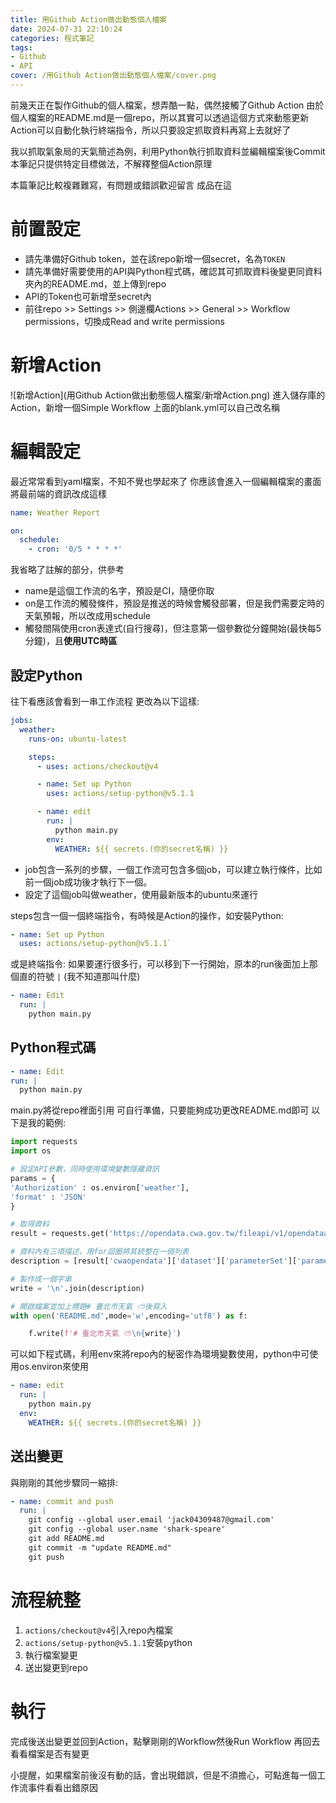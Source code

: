 ```yaml
---
title: 用Github Action做出動態個人檔案
date: 2024-07-31 22:10:24
categories: 程式筆記
tags:
- Github
- API
cover: /用Github Action做出動態個人檔案/cover.png
---
```

前幾天正在製作Github的個人檔案，想弄酷一點，偶然接觸了Github Action
由於個人檔案的README.md是一個repo，所以其實可以透過這個方式來動態更新
Action可以自動化執行終端指令，所以只要設定抓取資料再寫上去就好了

我以抓取氣象局的天氣簡述為例，利用Python執行抓取資料並編輯檔案後Commit
本筆記只提供特定目標做法，不解釋整個Action原理

本篇筆記比較複雜難寫，有問題或錯誤歡迎留言
成品在這
<!-- head -->
<script src="https://tarptaeya.github.io/repo-card/repo-card.js"></script>

<!-- NEW: for dark theme just set data-theme attribute -->
<div class="repo-card" data-repo="shark-speare/Taiwan-Weather" data-theme="dark-theme"></div>

# 前置設定
* 請先準備好Github token，並在該repo新增一個secret，名為`TOKEN`
* 請先準備好需要使用的API與Python程式碼，確認其可抓取資料後變更同資料夾內的README.md，並上傳到repo
* API的Token也可新增至secret內
* 前往repo >> Settings >> 側邊欄Actions >> General >> Workflow permissions，切換成Read and write permissions

# 新增Action
![新增Action](用Github Action做出動態個人檔案/新增Action.png)
進入儲存庫的Action，新增一個Simple Workflow
上面的blank.yml可以自己改名稱

# 編輯設定
最近常常看到yaml檔案，不知不覺也學起來了
你應該會進入一個編輯檔案的畫面
將最前端的資訊改成這樣
```yaml
name: Weather Report

on:
  schedule:
    - cron: '0/5 * * * *'
```
我省略了註解的部分，供參考
* name是這個工作流的名字，預設是CI，隨便你取
* on是工作流的觸發條件，預設是推送的時候會觸發部署，但是我們需要定時的天氣預報，所以改成用schedule
* 觸發間隔使用cron表達式(自行搜尋)，但注意第一個參數從分鐘開始(最快每5分鐘)，且**使用UTC時區**

## 設定Python
往下看應該會看到一串工作流程
更改為以下這樣:
```yaml
jobs:
  weather:
    runs-on: ubuntu-latest

    steps:
      - uses: actions/checkout@v4

      - name: Set up Python
        uses: actions/setup-python@v5.1.1

      - name: edit
        run: |
          python main.py
        env: 
          WEATHER: ${{ secrets.(你的secret名稱) }}
```
* job包含一系列的步驟，一個工作流可包含多個job，可以建立執行條件，比如前一個job成功後才執行下一個。
* 設定了這個job叫做weather，使用最新版本的ubuntu來運行

steps包含一個一個終端指令，有時候是Action的操作，如安裝Python:
  ```  yaml    
  - name: Set up Python
    uses: actions/setup-python@v5.1.1`
  ```

或是終端指令:
如果要運行很多行，可以移到下一行開始，原本的run後面加上那個直的符號 `|` (我不知道那叫什麼)
```yaml
- name: Edit
  run: |
    python main.py
```

## Python程式碼
  ```yaml
- name: Edit
  run: |
    python main.py
```
main.py將從repo裡面引用
可自行準備，只要能夠成功更改README.md即可
以下是我的範例:
```python
import requests
import os

# 設定API參數，同時使用環境變數隱藏資訊
params = {
'Authorization' : os.environ['weather'],
'format' : 'JSON'
}

# 取得資料
result = requests.get('https://opendata.cwa.gov.tw/fileapi/v1/opendataapi/F-C0032-009',params=params).json()

# 資料內有三項描述，用for迴圈將其統整在一個列表
description = [result['cwaopendata']['dataset']['parameterSet']['parameter'][i]['parameterValue'] for i in range(3)]

# 製作成一個字串
write = '\n'.join(description)

# 開啟檔案並加上標題# 臺北市天氣 ⛅後寫入
with open('README.md',mode='w',encoding='utf8') as f:

    f.write(f'# 臺北市天氣 ⛅\n{write}')
```

可以如下程式碼，利用env來將repo內的秘密作為環境變數使用，python中可使用os.environ來使用
```yaml
- name: edit
  run: |
    python main.py
  env:
    WEATHER: ${{ secrets.(你的secret名稱) }}
```
## 送出變更
與剛剛的其他步驟同一縮排:
```yaml
- name: commit and push
  run: |
    git config --global user.email 'jack04309487@gmail.com'
    git config --global user.name 'shark-speare'
    git add README.md
    git commit -m "update README.md"
    git push
```
# 流程統整
1. `actions/checkout@v4`引入repo內檔案
2. `actions/setup-python@v5.1.1`安裝python
3. 執行檔案變更
4. 送出變更到repo

# 執行
完成後送出變更並回到Action，點擊剛剛的Workflow然後Run Workflow
再回去看看檔案是否有變更

小提醒，如果檔案前後沒有動的話，會出現錯誤，但是不須擔心，可點進每一個工作流事件看看出錯原因
